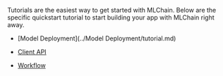 Tutorials are the easiest way to get started with MLChain. Below are the specific
quickstart tutorial to start building your app with MLChain right away.

- [Model Deployment](../Model Deployment/tutorial.md)

- [Client API](../Client/general.md)

- [Workflow](#workflow)